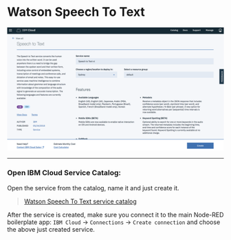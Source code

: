 # Watson Speech To Text

![](../img/speech-to-text-catalog.png)

<hr>

### Open IBM Cloud Service Catalog:

Open the service from the catalog, name it and just create it.


> [Watson Speech To Text service catalog](https://console.bluemix.net/catalog/services/speech-to-text)


After the service is created, make sure you connect it to the main Node-RED boilerplate app: `IBM Cloud` -> `Connections` -> `Create connection` and choose the above just created service.
